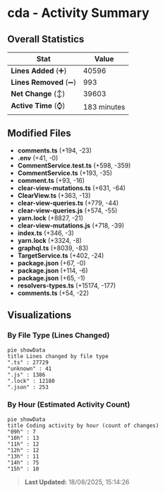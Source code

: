 # cda - Activity Summary 

## Overall Statistics

| Stat                   | Value                                                             |
| ---------------------- | ----------------------------------------------------------------- |
| **Lines Added** (➕)   | 40596                                          |
| **Lines Removed** (➖) | 993                                        |
| **Net Change** (↕)    | 39603                |
| **Active Time** (⌚)   | 183 minutes |


## Modified Files
- **comments.ts** (+194, -23)
- **.env** (+41, -0)
- **CommentService.test.ts** (+598, -359)
- **CommentService.ts** (+193, -35)
- **comment.ts** (+93, -16)
- **clear-view-mutations.ts** (+631, -64)
- **ClearView.ts** (+363, -13)
- **clear-view-queries.ts** (+779, -44)
- **clear-view-queries.js** (+574, -55)
- **yarn.lock** (+8827, -21)
- **clear-view-mutations.js** (+718, -39)
- **index.ts** (+346, -3)
- **yarn.lock** (+3324, -8)
- **graphql.ts** (+8039, -83)
- **TargetService.ts** (+402, -24)
- **package.json** (+67, -0)
- **package.json** (+114, -6)
- **package.json** (+65, -1)
- **resolvers-types.ts** (+15174, -177)
- **comments.ts** (+54, -22)

## Visualizations

### By File Type (Lines Changed)

```mermaid
pie showData
title Lines changed by file type
".ts" : 27729
"unknown" : 41
".js" : 1386
".lock" : 12180
".json" : 253
```

### By Hour (Estimated Activity Count)

```mermaid
pie showData
title Coding activity by hour (count of changes)
"09h" : 7
"10h" : 13
"11h" : 12
"12h" : 12
"13h" : 11
"14h" : 75
"15h" : 10
```


> **Last Updated:** 18/08/2025, 15:14:26